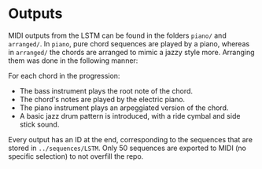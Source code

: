 # Outputs
MIDI outputs from the LSTM can be found in the folders `piano/` and `arranged/`. In `piano`, pure chord sequences are played by a piano, whereas in `arranged/` the chords are arranged to mimic a jazzy style more. Arranging them was done in the following manner:

For each chord in the progression:
- The bass instrument plays the root note of the chord.
- The chord's notes are played by the electric piano.
- The piano instrument plays an arpeggiated version of the chord.
- A basic jazz drum pattern is introduced, with a ride cymbal and side stick sound.

Every output has an ID at the end, corresponding to the sequences that are stored in `../sequences/LSTM`. Only 50 sequences are exported to MIDI (no specific selection) to not overfill the repo. 

